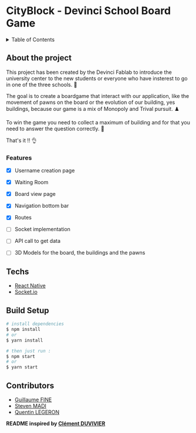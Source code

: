 # CityBlock - Devinci School Board Game

<details>
  <summary>Table of Contents</summary>
  <ol>
    <li>
      <a href="#about-the-project">About The Project 📁</a>
      <ul>
        <li><a href="#features">Features 📑</a></li>
      </ul>
    </li>
    <li>
      <a href="#Techs">Techs 💻</a>
    </li>
    <li><a href="#build-setup">Build Setup 🧑🏻‍💻</a></li>
    <li><a href="#contributors">Contributors 👥</a></li>
  </ol>
</details>

## About the project
This project has been created by the Devinci Fablab to introduce the university center to the new students or everyone who have insterest to go in one of the three schools. 🎒

The goal is to create a boardgame that interact with our application, like the movement of pawns on the board or the evolution of our building, yes buildings, because our game is a mix of Monopoly and Trival pursuit. ♟️

To win the game you need to collect a maximum of building and for that you need to answer the question correctly. 🤯

That's it !! 👌

### Features

- [x] Username creation page 
- [x] Waiting Room
- [x] Board view page
- [x] Navigation bottom bar
- [x] Routes
- [ ] Socket implementation
- [ ] API call to get data
- [ ] 3D Models for the board, the buildings and the pawns


## Techs

- [React Native](https://reactnative.dev/)
- [Socket.io](https://socket.io/)


## Build Setup

```bash
# install dependencies
$ npm install
# or
$ yarn install

# then just run :     
$ npm start
# or
$ yarn start


```
## Contributors

- [Guillaume FINE](https://github.com/Cosmeak)
- [Steven MADI](https://github.com/Oxyzal)
- [Quentin LEGERON](https://github.com/QuentinLegeron)

**README inspired by [Clément DUVIVIER](https://github.com/ClemOurs)**
